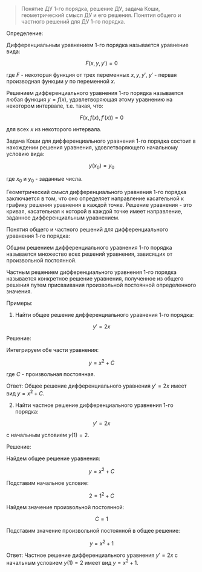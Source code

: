 >Понятие ДУ 1-го порядка, решение ДУ, задача Коши, геометрический смысл ДУ и его решения. Понятия общего и частного решений для ДУ 1-го порядка.

Определение:

Дифференциальным уравнением 1-го порядка называется уравнение вида:

$$
F(x, y, y') = 0
$$

где $F$ - некоторая функция от трех переменных $x, y, y'$, $y'$ - первая производная функции $y$ по переменной $x$.

Решением дифференциального уравнения 1-го порядка называется любая функция $y = f(x)$, удовлетворяющая этому уравнению на некотором интервале, т.е. такая, что:

$$
F(x, f(x), f'(x)) = 0
$$

для всех $x$ из некоторого интервала.

Задача Коши для дифференциального уравнения 1-го порядка состоит в нахождении решения уравнения, удовлетворяющего начальному условию вида:

$$
y(x_0) = y_0
$$

где $x_0$ и $y_0$ - заданные числа.

Геометрический смысл дифференциального уравнения 1-го порядка заключается в том, что оно определяет направление касательной к графику решения уравнения в каждой точке. Решение уравнения - это кривая, касательная к которой в каждой точке имеет направление, заданное дифференциальным уравнением.

Понятия общего и частного решений для дифференциального уравнения 1-го порядка:

Общим решением дифференциального уравнения 1-го порядка называется множество всех решений уравнения, зависящих от произвольной постоянной.

Частным решением дифференциального уравнения 1-го порядка называется конкретное решение уравнения, полученное из общего решения путем присваивания произвольной постоянной определенного значения.

Примеры:

1. Найти общее решение дифференциального уравнения 1-го порядка:

$$
y' = 2x
$$

Решение:

Интегрируем обе части уравнения:

$$
y = x^2 + C
$$

где $C$ - произвольная постоянная.

Ответ: Общее решение дифференциального уравнения $y' = 2x$ имеет вид $y = x^2 + C$.

2. Найти частное решение дифференциального уравнения 1-го порядка:

$$
y' = 2x
$$

с начальным условием $y(1) = 2$.

Решение:

Найдем общее решение уравнения:

$$
y = x^2 + C
$$

Подставим начальное условие:

$$
2 = 1^2 + C
$$

Найдем значение произвольной постоянной:

$$
C = 1
$$

Подставим значение произвольной постоянной в общее решение:

$$
y = x^2 + 1
$$

Ответ: Частное решение дифференциального уравнения $y' = 2x$ с начальным условием $y(1) = 2$ имеет вид $y = x^2 + 1$.
